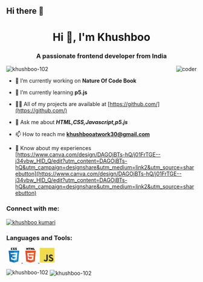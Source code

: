 ## Hi there 👋

  <h1 align="center">Hi 👋, I'm Khushboo</h1>
<h3 align="center">A passionate frontend developer from India</h3>
<img align="right" alt="coder" src="https://encrypted-tbn0.gstatic.com/images?q=tbn:ANd9GcRO_DiG4xAUqU0OrwJqu1Py4Tk3n2UUCtTN9Q&s">

<p align="left"> <img src="https://komarev.com/ghpvc/?username=khushboo-102&label=Profile%20views&color=0e75b6&style=flat" alt="khushboo-102" /> </p>

- 🔭 I’m currently working on **Nature Of Code Book**

- 🌱 I’m currently learning **p5.js**

- 👨‍💻 All of my projects are available at [https://github.com/](https://github.com/)

- 💬 Ask me about ***HTML,CSS,Javascript,p5.js***

- 📫 How to reach me **khushbooatwork30@gmail.com**

- 📄 Know about my experiences [https://www.canva.com/design/DAGOjBTs-hQ/j01FrTGE--j34vbw_HlD_Q/edit?utm_content=DAGOjBTs-hQ&utm_campaign=designshare&utm_medium=link2&utm_source=sharebutton](https://www.canva.com/design/DAGOjBTs-hQ/j01FrTGE--j34vbw_HlD_Q/edit?utm_content=DAGOjBTs-hQ&utm_campaign=designshare&utm_medium=link2&utm_source=sharebutton)

<h3 align="left">Connect with me:</h3>
<p align="left">
<a href="https://linkedin.com/in/khushboo kumari" target="blank"><img align="center" src="https://raw.githubusercontent.com/rahuldkjain/github-profile-readme-generator/master/src/images/icons/Social/linked-in-alt.svg" alt="khushboo kumari" height="30" width="40" /></a>
</p>

<h3 align="left">Languages and Tools:</h3>
<p align="left"> <a href="https://www.w3schools.com/css/" target="_blank" rel="noreferrer"> <img src="https://raw.githubusercontent.com/devicons/devicon/master/icons/css3/css3-original-wordmark.svg" alt="css3" width="40" height="40"/> </a> <a href="https://www.w3.org/html/" target="_blank" rel="noreferrer"> <img src="https://raw.githubusercontent.com/devicons/devicon/master/icons/html5/html5-original-wordmark.svg" alt="html5" width="40" height="40"/> </a> <a href="https://developer.mozilla.org/en-US/docs/Web/JavaScript" target="_blank" rel="noreferrer"> <img src="https://raw.githubusercontent.com/devicons/devicon/master/icons/javascript/javascript-original.svg" alt="javascript" width="40" height="40"/> </a> </p>

<p><img align="left" src="https://github-readme-stats.vercel.app/api/top-langs?username=khushboo-102&show_icons=true&locale=en&layout=compact" alt="khushboo-102" /></p>

<p>&nbsp;<img align="center" src="https://github-readme-stats.vercel.app/api?username=khushboo-102&show_icons=true&locale=en" alt="khushboo-102" /></p>

